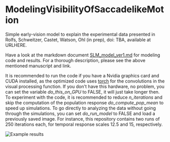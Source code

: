 # ModelingVisibilityOfSaccadelikeMotion

Simple early-vision model to explain the experimental data presented in Rolfs, Schweitzer, Castet, Watson, Ohl (in prep), doi: TBA, available at URLHERE. 

Have a look at the markdown document [SLM_model_ver1.md](../main/SLM_model_ver1.md) for modeling code and results. For a thorough description, please see the above mentioned manuscript and link. 

It is recommended to run the code if you have a Nvidia graphics card and CUDA installed, as the optimized code uses [torch](https://torch.mlverse.org/) for the convolutions in the visual processing function. 
If you don't have this hardware, no problem, you can set the variable *do_this_on_GPU* to FALSE, it will just take longer then. To experiment with the code, it is recommended to reduce *n_iterations* and skip the computation of the population response *do_compute_pop_mean* to speed up simulations. 
To go directly to analyzing the data without going through the simulations, you can set *do_run_model* to FALSE and load a  previously saved image. For instance, this repository contains two runs of 250 iterations each, for temporal response scales 12.5 and 15, respectively. 

![Example results](../main/SLM_model_ver1_files/figure-gfm/unnamed-chunk-19-1.png)
